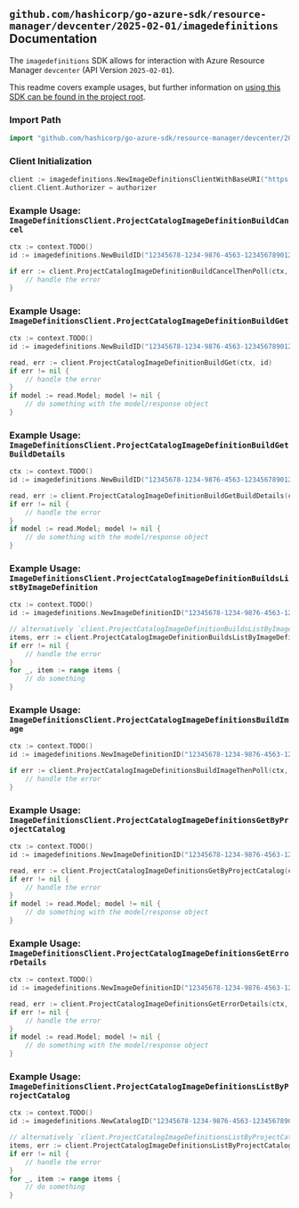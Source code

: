 
## `github.com/hashicorp/go-azure-sdk/resource-manager/devcenter/2025-02-01/imagedefinitions` Documentation

The `imagedefinitions` SDK allows for interaction with Azure Resource Manager `devcenter` (API Version `2025-02-01`).

This readme covers example usages, but further information on [using this SDK can be found in the project root](https://github.com/hashicorp/go-azure-sdk/tree/main/docs).

### Import Path

```go
import "github.com/hashicorp/go-azure-sdk/resource-manager/devcenter/2025-02-01/imagedefinitions"
```


### Client Initialization

```go
client := imagedefinitions.NewImageDefinitionsClientWithBaseURI("https://management.azure.com")
client.Client.Authorizer = authorizer
```


### Example Usage: `ImageDefinitionsClient.ProjectCatalogImageDefinitionBuildCancel`

```go
ctx := context.TODO()
id := imagedefinitions.NewBuildID("12345678-1234-9876-4563-123456789012", "example-resource-group", "projectName", "catalogName", "imageDefinitionName", "buildName")

if err := client.ProjectCatalogImageDefinitionBuildCancelThenPoll(ctx, id); err != nil {
	// handle the error
}
```


### Example Usage: `ImageDefinitionsClient.ProjectCatalogImageDefinitionBuildGet`

```go
ctx := context.TODO()
id := imagedefinitions.NewBuildID("12345678-1234-9876-4563-123456789012", "example-resource-group", "projectName", "catalogName", "imageDefinitionName", "buildName")

read, err := client.ProjectCatalogImageDefinitionBuildGet(ctx, id)
if err != nil {
	// handle the error
}
if model := read.Model; model != nil {
	// do something with the model/response object
}
```


### Example Usage: `ImageDefinitionsClient.ProjectCatalogImageDefinitionBuildGetBuildDetails`

```go
ctx := context.TODO()
id := imagedefinitions.NewBuildID("12345678-1234-9876-4563-123456789012", "example-resource-group", "projectName", "catalogName", "imageDefinitionName", "buildName")

read, err := client.ProjectCatalogImageDefinitionBuildGetBuildDetails(ctx, id)
if err != nil {
	// handle the error
}
if model := read.Model; model != nil {
	// do something with the model/response object
}
```


### Example Usage: `ImageDefinitionsClient.ProjectCatalogImageDefinitionBuildsListByImageDefinition`

```go
ctx := context.TODO()
id := imagedefinitions.NewImageDefinitionID("12345678-1234-9876-4563-123456789012", "example-resource-group", "projectName", "catalogName", "imageDefinitionName")

// alternatively `client.ProjectCatalogImageDefinitionBuildsListByImageDefinition(ctx, id)` can be used to do batched pagination
items, err := client.ProjectCatalogImageDefinitionBuildsListByImageDefinitionComplete(ctx, id)
if err != nil {
	// handle the error
}
for _, item := range items {
	// do something
}
```


### Example Usage: `ImageDefinitionsClient.ProjectCatalogImageDefinitionsBuildImage`

```go
ctx := context.TODO()
id := imagedefinitions.NewImageDefinitionID("12345678-1234-9876-4563-123456789012", "example-resource-group", "projectName", "catalogName", "imageDefinitionName")

if err := client.ProjectCatalogImageDefinitionsBuildImageThenPoll(ctx, id); err != nil {
	// handle the error
}
```


### Example Usage: `ImageDefinitionsClient.ProjectCatalogImageDefinitionsGetByProjectCatalog`

```go
ctx := context.TODO()
id := imagedefinitions.NewImageDefinitionID("12345678-1234-9876-4563-123456789012", "example-resource-group", "projectName", "catalogName", "imageDefinitionName")

read, err := client.ProjectCatalogImageDefinitionsGetByProjectCatalog(ctx, id)
if err != nil {
	// handle the error
}
if model := read.Model; model != nil {
	// do something with the model/response object
}
```


### Example Usage: `ImageDefinitionsClient.ProjectCatalogImageDefinitionsGetErrorDetails`

```go
ctx := context.TODO()
id := imagedefinitions.NewImageDefinitionID("12345678-1234-9876-4563-123456789012", "example-resource-group", "projectName", "catalogName", "imageDefinitionName")

read, err := client.ProjectCatalogImageDefinitionsGetErrorDetails(ctx, id)
if err != nil {
	// handle the error
}
if model := read.Model; model != nil {
	// do something with the model/response object
}
```


### Example Usage: `ImageDefinitionsClient.ProjectCatalogImageDefinitionsListByProjectCatalog`

```go
ctx := context.TODO()
id := imagedefinitions.NewCatalogID("12345678-1234-9876-4563-123456789012", "example-resource-group", "projectName", "catalogName")

// alternatively `client.ProjectCatalogImageDefinitionsListByProjectCatalog(ctx, id)` can be used to do batched pagination
items, err := client.ProjectCatalogImageDefinitionsListByProjectCatalogComplete(ctx, id)
if err != nil {
	// handle the error
}
for _, item := range items {
	// do something
}
```
